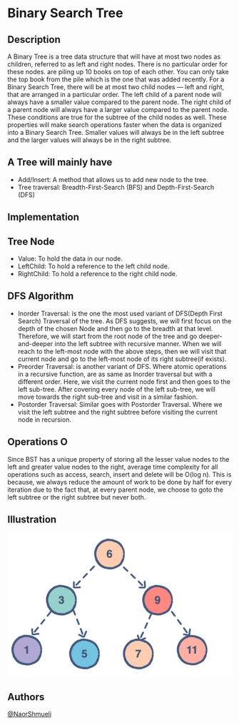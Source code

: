 ﻿# Binary Search Tree 

## Description

 A Binary Tree is a tree data structure that will have at most two nodes as children, referred to as left and right nodes. There is no particular order for these nodes. are piling up 10 books on top of each other. You can only take the top book from the pile which is the one that was added recently.
 For a Binary Search Tree, there will be at most two child nodes — left and right, that are arranged in a particular order. The left child of a parent node will always have a smaller value compared to the parent node. The right child of a parent node will always have a larger value compared to the parent node. These conditions are true for the subtree of the child nodes as well. These properties will make search operations faster when the data is organized into a Binary Search Tree. Smaller values will always be in the left subtree and the larger values will always be in the right subtree.

## A Tree will mainly have

 * Add/Insert: A method that allows us to add new node to the tree.
 * Tree traversal: Breadth-First-Search (BFS) and Depth-First-Search (DFS)

## Implementation
## Tree Node
 * Value: To hold the data in our node.
 * LeftChild: To hold a reference to the left child node.
 * RightChild: To hold a reference to the right child node.

## DFS Algorithm
 * Inorder Traversal: is the one the most used variant of DFS(Depth First Search) Traversal of the tree.
   As DFS suggests, we will first focus on the depth of the chosen Node and then go to the breadth at that level. Therefore, we will start from the root node of the tree and go deeper-and-deeper into the left subtree with recursive manner.
   When we will reach to the left-most node with the above steps, then we will visit that current node and go to the left-most node of its right subtree(if exists).
 * Preorder Traversal: is another variant of DFS. Where atomic operations in a recursive function, are as same as Inorder traversal but with a different order.
   Here, we visit the current node first and then goes to the left sub-tree. After covering every node of the left sub-tree, we will move towards the right sub-tree and visit in a similar fashion.
 * Postorder Traversal: Similar goes with Postorder Traversal. Where we visit the left subtree and the right subtree before visiting the current node in recursion.

## Operations O
 Since BST has a unique property of storing all the lesser value nodes to the left and greater value nodes to the right, average time complexity for all operations such as access, search, insert and delete will be O(log n). This is because, we always reduce the amount of work to be done by half for every iteration due to the fact that, at every parent node, we choose to goto the left subtree or the right subtree but never both.
 
## Illustration 
![Structure](https://github.com/NaorShmueli/DataStructure/blob/master/DataStructures/Images/BinaryTree.JPG?raw=true)

## Authors

[@NaorShmueli](https://www.linkedin.com/in/naor-shmueli-681b06127)
